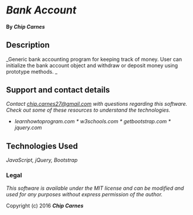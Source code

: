 # _Bank Account_

#### By _Chip Carnes_

## Description

_Generic bank accounting program for keeping track of money. User can initialize the bank account object and withdraw or deposit money using prototype methods. _


## Support and contact details

_Contact chip.carnes27@gmail.com with questions regarding this software. Check out some of these resources to understand the technologies._

* _learnhowtoprogram.com * w3schools.com * getbootstrap.com * jquery.com_

## Technologies Used

_JavaScript, jQuery, Bootstrap_


### Legal

_This software is available under the MIT license and can be modified and used for any purposes without express permission of the author._

Copyright (c) 2016 **_Chip Carnes_**
